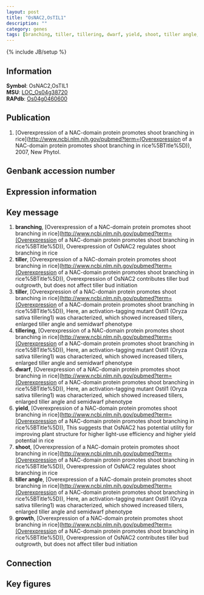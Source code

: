 ```yaml
---
layout: post
title: "OsNAC2,OsTIL1"
description: ""
category: genes
tags: [branching, tiller, tillering, dwarf, yield, shoot, tiller angle, growth]
---
```

{% include JB/setup %}

## Information
__Symbol__: OsNAC2,OsTIL1  
__MSU__: [LOC_Os04g38720](http://rice.plantbiology.msu.edu/cgi-bin/ORF_infopage.cgi?orf=LOC_Os04g38720)  
__RAPdb__: [Os04g0460600](http://rapdb.dna.affrc.go.jp/viewer/gbrowse_details/irgsp1?name=Os04g0460600)  

## Publication
1. [Overexpression of a NAC-domain protein promotes shoot branching in rice](http://www.ncbi.nlm.nih.gov/pubmed?term=(Overexpression of a NAC-domain protein promotes shoot branching in rice%5BTitle%5D)), 2007, New Phytol.

## Genbank accession number

## Expression information

## Key message
1. __branching__, [Overexpression of a NAC-domain protein promotes shoot branching in rice](http://www.ncbi.nlm.nih.gov/pubmed?term=(Overexpression of a NAC-domain protein promotes shoot branching in rice%5BTitle%5D)),  Overexpression of OsNAC2 regulates shoot branching in rice
2. __tiller__, [Overexpression of a NAC-domain protein promotes shoot branching in rice](http://www.ncbi.nlm.nih.gov/pubmed?term=(Overexpression of a NAC-domain protein promotes shoot branching in rice%5BTitle%5D)),  Overexpression of OsNAC2 contributes tiller bud outgrowth, but does not affect tiller bud initiation
3. __tiller__, [Overexpression of a NAC-domain protein promotes shoot branching in rice](http://www.ncbi.nlm.nih.gov/pubmed?term=(Overexpression of a NAC-domain protein promotes shoot branching in rice%5BTitle%5D)),  Here, an activation-tagging mutant Ostil1 (Oryza sativa tillering1) was characterized, which showed increased tillers, enlarged tiller angle and semidwarf phenotype
4. __tillering__, [Overexpression of a NAC-domain protein promotes shoot branching in rice](http://www.ncbi.nlm.nih.gov/pubmed?term=(Overexpression of a NAC-domain protein promotes shoot branching in rice%5BTitle%5D)),  Here, an activation-tagging mutant Ostil1 (Oryza sativa tillering1) was characterized, which showed increased tillers, enlarged tiller angle and semidwarf phenotype
5. __dwarf__, [Overexpression of a NAC-domain protein promotes shoot branching in rice](http://www.ncbi.nlm.nih.gov/pubmed?term=(Overexpression of a NAC-domain protein promotes shoot branching in rice%5BTitle%5D)),  Here, an activation-tagging mutant Ostil1 (Oryza sativa tillering1) was characterized, which showed increased tillers, enlarged tiller angle and semidwarf phenotype
6. __yield__, [Overexpression of a NAC-domain protein promotes shoot branching in rice](http://www.ncbi.nlm.nih.gov/pubmed?term=(Overexpression of a NAC-domain protein promotes shoot branching in rice%5BTitle%5D)),  This suggests that OsNAC2 has potential utility for improving plant structure for higher light-use efficiency and higher yield potential in rice
7. __shoot__, [Overexpression of a NAC-domain protein promotes shoot branching in rice](http://www.ncbi.nlm.nih.gov/pubmed?term=(Overexpression of a NAC-domain protein promotes shoot branching in rice%5BTitle%5D)),  Overexpression of OsNAC2 regulates shoot branching in rice
8. __tiller angle__, [Overexpression of a NAC-domain protein promotes shoot branching in rice](http://www.ncbi.nlm.nih.gov/pubmed?term=(Overexpression of a NAC-domain protein promotes shoot branching in rice%5BTitle%5D)),  Here, an activation-tagging mutant Ostil1 (Oryza sativa tillering1) was characterized, which showed increased tillers, enlarged tiller angle and semidwarf phenotype
9. __growth__, [Overexpression of a NAC-domain protein promotes shoot branching in rice](http://www.ncbi.nlm.nih.gov/pubmed?term=(Overexpression of a NAC-domain protein promotes shoot branching in rice%5BTitle%5D)),  Overexpression of OsNAC2 contributes tiller bud outgrowth, but does not affect tiller bud initiation

## Connection

## Key figures


